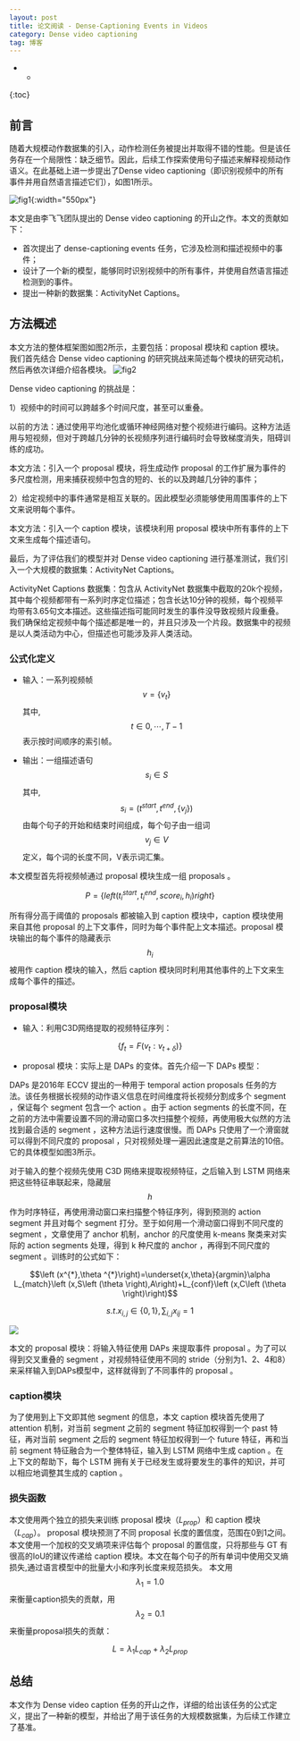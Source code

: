 ```yaml
---
layout: post
title: 论文阅读 - Dense-Captioning Events in Videos
category: Dense video captioning
tag: 博客
---
```


- *
{:toc}

## 前言

随着大规模动作数据集的引入，动作检测任务被提出并取得不错的性能。但是该任务存在一个局限性：缺乏细节。因此，后续工作探索使用句子描述来解释视频动作语义。在此基础上进一步提出了Dense video captioning（即识别视频中的所有事件并用自然语言描述它们），如图1所示。

![fig1](/images/2023/3_fig1.png){:width="550px"}

本文是由李飞飞团队提出的 Dense video captioning 的开山之作。本文的贡献如下：

- 首次提出了 dense-captioning events 任务，它涉及检测和描述视频中的事件；
- 设计了一个新的模型，能够同时识别视频中的所有事件，并使用自然语言描述检测到的事件。
- 提出一种新的数据集：ActivityNet Captions。

## 方法概述

本文方法的整体框架图如图2所示，主要包括：proposal 模块和 caption 模块。我们首先结合 Dense video captioning 的研究挑战来简述每个模块的研究动机，然后再依次详细介绍各模块。
![fig2](/images/2023/3_fig2.png)

Dense video captioning 的挑战是：

1）视频中的时间可以跨越多个时间尺度，甚至可以重叠。

<div class="card">
以前的方法：通过使用平均池化或循环神经网络对整个视频进行编码。这种方法适用与短视频，但对于跨越几分钟的长视频序列进行编码时会导致梯度消失，阻碍训练的成功。

本文方法：引入一个 proposal 模块，将生成动作 proposal 的工作扩展为事件的多尺度检测，用来捕获视频中包含的短的、长的以及跨越几分钟的事件；
</div>

2）给定视频中的事件通常是相互关联的。因此模型必须能够使用周围事件的上下文来说明每个事件。

<div class="card">
本文方法：引入一个 caption 模块，该模块利用 proposal 模块中所有事件的上下文来生成每个描述语句。
</div>

最后，为了评估我们的模型并对 Dense video captioning 进行基准测试，我们引入一个大规模的数据集：ActivityNet Captions。

<div class="card">
ActivityNet Captions 数据集：包含从 ActivityNet 数据集中截取的20k个视频，其中每个视频都带有一系列时序定位描述；包含长达10分钟的视频，每个视频平均带有3.65句文本描述。这些描述指可能同时发生的事件没导致视频片段重叠。我们确保给定视频中每个描述都是唯一的，并且只涉及一个片段。数据集中的视频是以人类活动为中心，但描述也可能涉及非人类活动。
</div>

### 公式化定义

- 输入：一系列视频帧 $$v=\left\{v_{t}\right\}$$ 其中, $$t\in 0,\cdots ,T-1$$ 表示按时间顺序的索引帧。

- 输出：一组描述语句 $$s_{i}\in S$$ 其中, $$s_{i}=\left ( t^{start},t^{end},\left \{v_{j}\right \}\right )$$ 由每个句子的开始和结束时间组成，每个句子由一组词 $$v_{j}\in V$$ 定义，每个词的长度不同，V表示词汇集。

本文模型首先将视频帧通过 proposal 模块生成一组 proposals 。

$$P=\left \{ left ( t_{i}^{start},t_{i}^{end},score_{i},h_{i}\right )right \}$$

所有得分高于阈值的 proposals 都被输入到 caption 模块中，caption 模块使用来自其他 proposal 的上下文事件，同时为每个事件配上文本描述。proposal 模块输出的每个事件的隐藏表示$$h_{i}$$被用作 caption 模块的输入，然后 caption 模块同时利用其他事件的上下文来生成每个事件的描述。

### proposal模块

- 输入：利用C3D网络提取的视频特征序列：

$$\left \{f_{t}=F\left ( v_{t}:v_{t+\delta}\right )\right \}$$

- proposal 模块：实际上是 DAPs 的变体。首先介绍一下 DAPs 模型：

DAPs 是2016年 ECCV 提出的一种用于 temporal action proposals 任务的方法。该任务根据长视频的动作语义信息在时间维度将长视频分割成多个 segment ，保证每个 segment 包含一个 action 。由于 action segments 的长度不同，在之前的方法中需要设置不同的滑动窗口多次扫描整个视频，再使用极大似然的方法找到最合适的 segment ，这种方法运行速度很慢。而 DAPs 只使用了一个滑窗就可以得到不同尺度的 proposal ，只对视频处理一遍因此速度是之前算法的10倍。它的具体模型如图3所示。

对于输入的整个视频先使用 C3D 网络来提取视频特征，之后输入到 LSTM 网络来把这些特征串联起来，隐藏层$$h$$作为时序特征，再使用滑动窗口来扫描整个特征序列，得到预测的 action segment 并且对每个 segment 打分。至于如何用一个滑动窗口得到不同尺度的 segment ，文章使用了 anchor 机制，anchor 的尺度使用 k-means 聚类来对实际的 action segments 处理，得到 k 种尺度的 anchor ，再得到不同尺度的 segment 。训练时的公式如下：

$$\left (x^{*},\theta ^{*}\right)=\underset{x,\theta}{argmin}\alpha L_{match}\left (x,S\left (\theta \right),A\right)+L_{conf}\left (x,C\left (\theta \right)\right)$$

$$s.t. x_{i,j}\in \left \{0,1\right \},\sum_{i,j}x_{ij}=1$$

![](/images/2023/3_fig3.png)

本文的 proposal 模块：将输入特征使用 DAPs 来提取事件 proposal 。为了可以得到交叉重叠的 segment ，对视频特征使用不同的 stride（分别为1、2、4和8）来采样输入到DAPs模型中，这样就得到了不同事件的 proposal 。

### caption模块

为了使用到上下文即其他 segment 的信息，本文 caption 模块首先使用了 attention 机制，对当前 segment 之前的 segment 特征加权得到一个 past 特征，再对当前 segment 之后的 segment 特征加权得到一个 future 特征，再和当前 segment 特征融合为一个整体特征，输入到 LSTM 网络中生成 caption 。在上下文的帮助下，每个 LSTM 拥有关于已经发生或将要发生的事件的知识，并可以相应地调整其生成的 caption 。

### 损失函数

本文使用两个独立的损失来训练 proposal 模块（$L_{prop}$）和 caption 模块（$L_{cap}$）。 proposal 模块预测了不同 proposal 长度的置信度，范围在0到1之间。 本文使用一个加权的交叉熵项来评估每个 proposal 的置信度，只将那些与 GT 有很高的IoU的建议传递给 caption 模块。本文在每个句子的所有单词中使用交叉熵损失,通过语言模型中的批量大小和序列长度来规范损失。 本文用$$\lambda _{1}=1.0$$来衡量caption损失的贡献，用$$\lambda _{2}=0.1$$来衡量proposal损失的贡献：

$$L=\lambda _{1}L_{cap}+\lambda _{2}L_{prop}$$

## 总结
本文作为 Dense video caption 任务的开山之作，详细的给出该任务的公式定义，提出了一种新的模型，并给出了用于该任务的大规模数据集，为后续工作建立了基准。